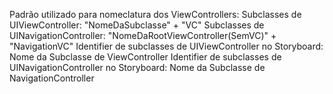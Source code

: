 Padrão utilizado para nomeclatura dos ViewControllers:
    Subclasses de UIViewController: "NomeDaSubclasse" + "VC"
    Subclasses de UINavigationController: "NomeDaRootViewController(SemVC)" + "NavigationVC"
    Identifier de subclasses de UIViewController no Storyboard: Nome da Subclasse de ViewController
    Identifier de subclasses de UINavigationController no Storyboard: Nome da Subclasse de NavigationController
